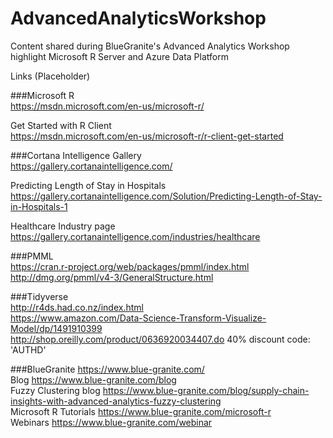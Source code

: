 # AdvancedAnalyticsWorkshop
Content shared during BlueGranite's Advanced Analytics Workshop highlight Microsoft R Server and Azure Data Platform

Links (Placeholder)

###Microsoft R  
<https://msdn.microsoft.com/en-us/microsoft-r/>  

Get Started with R Client  
<https://msdn.microsoft.com/en-us/microsoft-r/r-client-get-started>  

###Cortana Intelligence Gallery  
<https://gallery.cortanaintelligence.com/>  

Predicting Length of Stay in Hospitals  
<https://gallery.cortanaintelligence.com/Solution/Predicting-Length-of-Stay-in-Hospitals-1>  

Healthcare Industry page  
<https://gallery.cortanaintelligence.com/industries/healthcare>

###PMML  
<https://cran.r-project.org/web/packages/pmml/index.html>  
<http://dmg.org/pmml/v4-3/GeneralStructure.html>  

###Tidyverse  
<http://r4ds.had.co.nz/index.html>  
<https://www.amazon.com/Data-Science-Transform-Visualize-Model/dp/1491910399>  
<http://shop.oreilly.com/product/0636920034407.do> 40% discount code: 'AUTHD'  

###BlueGranite <https://www.blue-granite.com/>  
Blog <https://www.blue-granite.com/blog>  
Fuzzy Clustering blog <https://www.blue-granite.com/blog/supply-chain-insights-with-advanced-analytics-fuzzy-clustering>  
Microsoft R Tutorials <https://www.blue-granite.com/microsoft-r>  
Webinars <https://www.blue-granite.com/webinar>  








